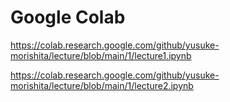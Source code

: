 # Google Colab

https://colab.research.google.com/github/yusuke-morishita/lecture/blob/main/1/lecture1.ipynb

https://colab.research.google.com/github/yusuke-morishita/lecture/blob/main/1/lecture2.ipynb

